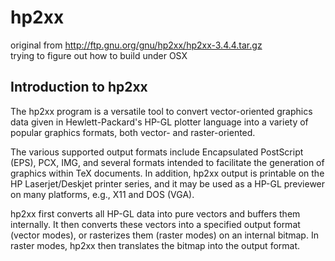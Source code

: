 # hp2xx
original from 
http://ftp.gnu.org/gnu/hp2xx/hp2xx-3.4.4.tar.gz	  
trying to figure out how to build under OSX
## Introduction to hp2xx
The hp2xx program is a versatile tool to convert vector-oriented graphics data given in Hewlett-Packard's HP-GL plotter language into a variety of popular graphics formats, both vector- and raster-oriented.

The various supported output formats include Encapsulated PostScript (EPS), PCX, IMG, and several formats intended to facilitate the generation of graphics within TeX documents. In addition, hp2xx output is printable on the HP Laserjet/Deskjet printer series, and it may be used as a HP-GL previewer on many platforms, e.g., X11 and DOS (VGA).

hp2xx first converts all HP-GL data into pure vectors and buffers them internally. It then converts these vectors into a specified output format (vector modes), or rasterizes them (raster modes) on an internal bitmap. In raster modes, hp2xx then translates the bitmap into the output format.

